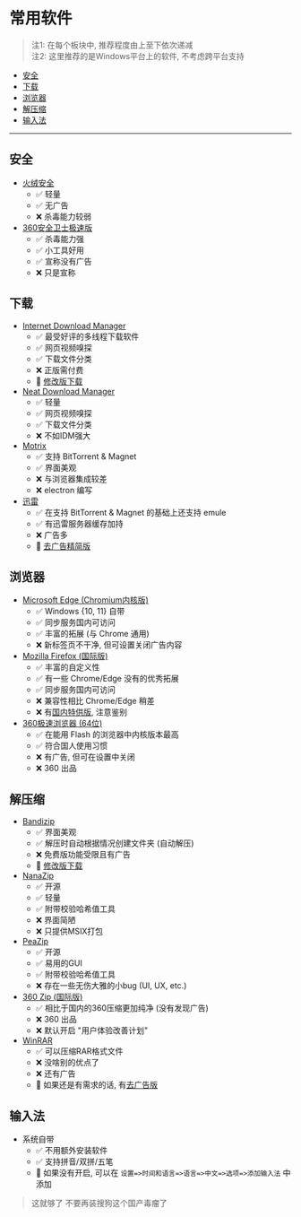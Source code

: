 # 常用软件

> 注1: 在每个板块中, 推荐程度由上至下依次递减  
> 注2: 这里推荐的是Windows平台上的软件, 不考虑跨平台支持

- [安全](#安全)
- [下载](#下载)
- [浏览器](#浏览器)
- [解压缩](#解压缩)
- [输入法](#输入法)

---

## 安全

- [火绒安全](https://www.huorong.cn/person5.html)
  - ✅ 轻量
  - ✅ 无广告
  - ❌ 杀毒能力较弱
- [360安全卫士极速版](https://weishi.360.cn/jisu/)
  - ✅ 杀毒能力强
  - ✅ 小工具好用
  - ✅ 宣称没有广告
  - ❌ 只是宣称

## 下载

- [Internet Download Manager](http://internetdownloadmanager.com/download.html)
  - ✅ 最受好评的多线程下载软件
  - ✅ 网页视频嗅探
  - ✅ 下载文件分类
  - ❌ 正版需付费
  - 🔰 [修改版下载](https://www.ghxi.com/idmxgb.html)
- [Neat Download Manager](https://www.neatdownloadmanager.com/index.php/en/)
  - ✅ 轻量
  - ✅ 网页视频嗅探
  - ✅ 下载文件分类
  - ❌ 不如IDM强大
- [Motrix](https://motrix.app/)
  - ✅ 支持 BitTorrent & Magnet
  - ✅ 界面美观
  - ❌ 与浏览器集成较差
  - ❌ electron 编写
- [迅雷](https://www.xunlei.com/)
  - ✅ 在支持 BitTorrent & Magnet 的基础上还支持 emule
  - ✅ 有迅雷服务器缓存加持
  - ❌ 广告多
  - 🔰 [去广告精简版](https://www.ghxi.com/thunder11green.html)

## 浏览器

- [Microsoft Edge (Chromium内核版)](https://www.microsoft.com/zh-cn/edge)
  - ✅ Windows {10, 11} 自带
  - ✅ 同步服务国内可访问
  - ✅ 丰富的拓展 (与 Chrome 通用)
  - ❌ 新标签页不干净, 但可设置关闭广告内容
- [Mozilla Firefox (国际版)](https://www.mozilla.org/zh-CN/firefox/new/)
  - ✅ 丰富的自定义性
  - ✅ 有一些 Chrome/Edge 没有的优秀拓展
  - ✅ 同步服务国内可访问
  - ❌ 兼容性相比 Chrome/Edge 稍差
  - ❌ 有[国内特供版](https://www.firefox.com.cn/), 注意鉴别
- [360极速浏览器 (64位)](https://browser.360.cn/ee/)
  - ✅ 在能用 Flash 的浏览器中内核版本最高
  - ✅ 符合国人使用习惯
  - ❌ 有广告, 但可在设置中关闭
  - ❌ 360 出品

## 解压缩

- [Bandizip](https://www.bandisoft.com/bandizip/dl/)
  - ✅ 界面美观
  - ✅ 解压时自动根据情况创建文件夹 (自动解压)
  - ❌ 免费版功能受限且有广告
  - 🔰 [修改版下载](https://www.ghxi.com/bandizip.html)
- [NanaZip](https://github.com/M2Team/NanaZip)
  - ✅ 开源
  - ✅ 轻量
  - ✅ 附带校验哈希值工具
  - ❌ 界面简陋
  - ❌ 只提供MSIX打包
- [PeaZip](https://peazip.github.io/)
  - ✅ 开源
  - ✅ 易用的GUI
  - ✅ 附带校验哈希值工具
  - ❌ 存在一些无伤大雅的小bug (UI, UX, etc.)
- [360 Zip (国际版)](https://www.360totalsecurity.com/zh-cn/360zip/)
  - ✅ 相比于国内的360压缩更加纯净 (没有发现广告)
  - ❌ 360 出品
  - ❌ 默认开启 "用户体验改善计划"
- [WinRAR](https://www.win-rar.com/)
  - ✅ 可以压缩RAR格式文件
  - ❌ 没啥别的优点了
  - ❌ 还有广告
  - 🔰 如果还是有需求的话, 有[去广告版](https://www.ghxi.com/pcwinrar.html)

## 输入法

- 系统自带
  - ✅ 不用额外安装软件
  - ✅ 支持拼音/双拼/五笔
  - 🔰 如果没有开启, 可以在 `设置=>时间和语言=>语言=>中文=>选项=>添加输入法` 中添加

> 这就够了 不要再装搜狗这个国产毒瘤了
